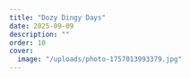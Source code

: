 ```yaml
---
title: "Dozy Dingy Days"
date: 2025-09-09
description: ""
order: 10
cover:
  image: "/uploads/photo-1757013993379.jpg"
---
```


